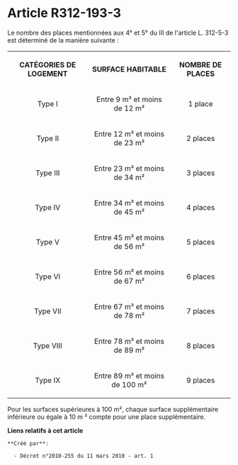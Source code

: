 # Article R312-193-3

Le nombre des places mentionnées aux 4° et 5° du III de l'article L. 312-5-3 est déterminé de la manière suivante : 

<table>
  <tbody>
    <tr>
      <th>

CATÉGORIES DE LOGEMENT 

</th>
      <th>

SURFACE HABITABLE 

</th>
      <th>

NOMBRE DE PLACES 

</th>
    </tr>
    <tr>
      <td align="center">

Type I 

</td>
      <td align="center">

Entre 9 m² et moins de 12 m² 

</td>
      <td align="center">

1 place 

</td>
    </tr>
    <tr>
      <td align="center">

Type II 

</td>
      <td align="center">

Entre 12 m² et moins de 23 m² 

</td>
      <td align="center">

2 places 

</td>
    </tr>
    <tr>
      <td align="center">

Type III 

</td>
      <td align="center">

Entre 23 m² et moins de 34 m² 

</td>
      <td align="center">

3 places 

</td>
    </tr>
    <tr>
      <td align="center">

Type IV 

</td>
      <td align="center">

Entre 34 m² et moins de 45 m² 

</td>
      <td align="center">

4 places 

</td>
    </tr>
    <tr>
      <td align="center">

Type V 

</td>
      <td align="center">

Entre 45 m² et moins de 56 m² 

</td>
      <td align="center">

5 places 

</td>
    </tr>
    <tr>
      <td align="center">

Type VI 

</td>
      <td align="center">

Entre 56 m² et moins de 67 m² 

</td>
      <td align="center">

6 places 

</td>
    </tr>
    <tr>
      <td align="center">

Type VII 

</td>
      <td align="center">

Entre 67 m² et moins de 78 m² 

</td>
      <td align="center">

7 places 

</td>
    </tr>
    <tr>
      <td align="center">

Type VIII 

</td>
      <td align="center">

Entre 78 m² et moins de 89 m² 

</td>
      <td align="center">

8 places 

</td>
    </tr>
    <tr>
      <td align="center">

Type IX 

</td>
      <td align="center">

Entre 89 m² et moins de 100 m² 

</td>
      <td align="center">

9 places 

</td>
    </tr>
  </tbody>
</table>

Pour les surfaces supérieures à 100 m², chaque surface supplémentaire inférieure ou égale à 10 m ² compte pour une place
supplémentaire.

**Liens relatifs à cet article**

	**Créé par**:

	  - Décret n°2010-255 du 11 mars 2010 - art. 1
